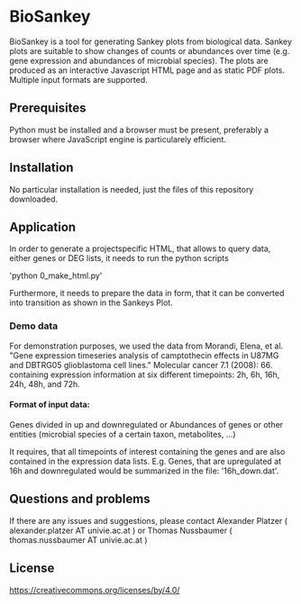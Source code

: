# BioSankey
 
 BioSankey is a tool for generating Sankey plots from biological data. Sankey plots are suitable to show changes of counts or abundances over time (e.g. gene expression and abundances of microbial species). The plots are produced as an interactive Javascript HTML page and as static PDF plots. Multiple input formats are supported.
 
 ## Prerequisites
 
 Python must be installed and a browser must be present, preferably a browser where JavaScript engine is particularely efficient.
 
 ## Installation
 
 No particular installation is needed, just the files of this repository downloaded.
 
 ## Application
 
 In order to generate a projectspecific HTML, that allows to query data, either genes or DEG lists, it needs to run the python scripts
 
 'python 0_make_html.py'
 
 Furthermore, it needs to prepare the data in form, that it can be converted into transition as shown in the Sankeys Plot.
 
 
 ### Demo data
 
 For demonstration purposes, we used the data from
 Morandi, Elena, et al. "Gene expression timeseries analysis of camptothecin effects in U87MG and DBTRG05 glioblastoma cell lines." Molecular cancer 7.1 (2008): 66.
 containing expression information at six different timepoints: 2h, 6h, 16h, 24h, 48h, and 72h.
 
 #### Format of input data:
  Genes divided in up and downregulated
 or
  Abundances of genes or other entities (microbial species of a certain taxon, metabolites, ...)
 
 It requires, that all timepoints of interest containing the genes and are also contained in the expression data lists.
 E.g. Genes, that are upregulated at 16h and downregulated would be summarized in the file: '16h_down.dat'.
 
 
 ## Questions and problems
 
 If there are any issues and suggestions, please contact 
 Alexander Platzer ( alexander.platzer AT univie.ac.at ) or Thomas Nussbaumer ( thomas.nussbaumer AT univie.ac.at )
 
 ## License
 https://creativecommons.org/licenses/by/4.0/
